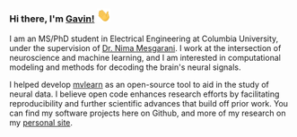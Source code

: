 ### Hi there, I'm [Gavin!](https://gavinmischler.github.io) <img src="https://raw.githubusercontent.com/gavinmischler/gavinmischler/main/wave.gif" width="25px">

I am an MS/PhD student in Electrical Engineering at Columbia University, under the supervision of [Dr. Nima Mesgarani](http://nima.ee.columbia.edu/). I work at the intersection of neuroscience and machine learning, and I am interested in computational modeling and methods for decoding the brain's neural signals.

I helped develop [mvlearn](https://mvlearn.github.io/) as an open-source tool to aid in the study of neural data. I believe open code enhances research efforts by facilitating reproducibility and further scientific advances that build off prior work. You can find my software projects here on Github, and more of my research on my [personal site](https://gavinmischler.github.io).

<!--![Gavin's GitHub stats](https://github-readme-stats.vercel.app/api?username=gavinmischler&count_private=true&theme=merko)-->


<!--
mvlearn
-->
<!--[![Readme Card](https://github-readme-stats.vercel.app/api/pin/?username=mvlearn&repo=mvlearn)](https://github.com/mvlearn/mvlearn)-->

<!--
spikeFRInder
-->
<!--[![Readme Card](https://github-readme-stats.vercel.app/api/pin/?username=gavinmischler&repo=spikeFRInder)](https://github.com/gavinmischler/spikeFRInder)-->

<!--### Some repos to check out-->
<!--
[![Readme Card](https://github-readme-stats.vercel.app/api/pin/?username=mvlearn&repo=mvlearn&theme=tokyonight)](https://github.com/mvlearn/mvlearn)
[![Readme Card](https://github-readme-stats.vercel.app/api/pin/?username=gavinmischler&repo=spikeFRInder&theme=tokyonight)](https://github.com/gavinmischler/spikeFRInder)
-->


<!--
<a href="https://github.com/mvlearn/mvlearn">
  <img align="left" src="https://github-readme-stats.vercel.app/api/pin/?username=mvlearn&repo=mvlearn&theme=tokyonight" />
</a>  
-->

<!--
<a href="https://github.com/gavinmischler/spikeFRInder">
  <img align="left" src="https://github-readme-stats.vercel.app/api/pin/?username=gavinmischler&repo=spikeFRInder&theme=tokyonight" />
</a>
-->


<!--
**gavinmischler/gavinmischler** is a ✨ _special_ ✨ repository because its `README.md` (this file) appears on your GitHub profile.

Here are some ideas to get you started:

- 🔭 I’m currently working on ...
- 🌱 I’m currently learning ...
- 👯 I’m looking to collaborate on ...
- 🤔 I’m looking for help with ...
- 💬 Ask me about ...
- 📫 How to reach me: ...
- 😄 Pronouns: ...
- ⚡ Fun fact: ...
-->
